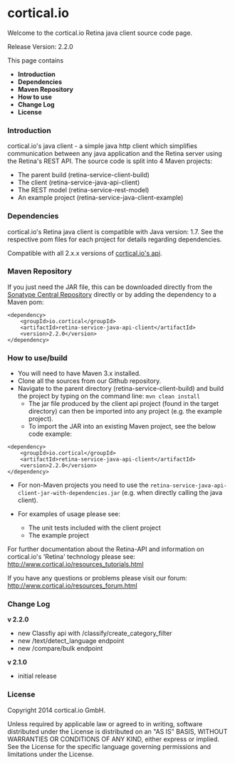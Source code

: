 cortical.io
===========
Welcome to the cortical.io Retina java client source code page.

Release Version: 2.2.0

This page contains
<UL>
<LI><B>Introduction</B></LI>
<LI><B>Dependencies</B></LI>
<LI><B>Maven Repository</B></LI>
<LI><B>How to use</B></LI>
<LI><B>Change Log</B></LI>
<LI><B>License</B></LI>
</UL>


### Introduction
cortical.io's java client - a simple java http client which simplifies communication between any java application and the Retina server using the Retina's REST API.
The source code is split into 4 Maven projects:

* The parent build (retina-service-client-build)
* The client (retina-service-java-api-client)
* The REST model (retina-service-rest-model)
* An example project (retina-service-java-client-example)


### Dependencies
cortical.io's Retina java client is compatible with Java version: 1.7. See the respective pom files for each project for details regarding dependencies.

Compatible with all 2.x.x versions of <a href="http://api.cortical.io">cortical.io's api</a>.

### Maven Repository
If you just need the JAR file, this can be downloaded directly from the <a href="http://https://search.maven.org/#browse|-882754531">Sonatype Central Repository</a> directly or by adding the dependency to a Maven pom:

```
<dependency>
    <groupId>io.cortical</groupId>
    <artifactId>retina-service-java-api-client</artifactId>
    <version>2.2.0</version>
</dependency>
```

### How to use/build
* You will need to have Maven 3.x installed.
* Clone all the sources from our Github repository.
* Navigate to the parent directory (retina-service-client-build) and build the project by typing on the command line: ```mvn clean install```
   * The jar file produced by the client api project (found in the target directory) can then be imported into any project (e.g. the example project).
   * To import the JAR into an existing Maven project, see the below code example:

```
<dependency>
    <groupId>io.cortical</groupId>
    <artifactId>retina-service-java-api-client</artifactId>
    <version>2.2.0</version>
</dependency>
```

   * For non-Maven projects you need to use the ```retina-service-java-api-client-jar-with-dependencies.jar``` (e.g. when directly calling the java client).

* For examples of usage please see:
   * The unit tests included with the client project
   * The example project
    
For further documentation about the Retina-API and information on cortical.io's 'Retina' technology please see: 
http://www.cortical.io/resources_tutorials.html

If you have any questions or problems please visit our forum:
http://www.cortical.io/resources_forum.html

### Change Log
<B>v 2.2.0</B>
* new Classfiy api with /classify/create_category_filter
* new /text/detect_language endpoint
* new /compare/bulk endpoint

<B>v 2.1.0</B>
* initial release

    
### License
Copyright 2014 cortical.io GmbH.

Unless required by applicable law or agreed to in writing, software
distributed under the License is distributed on an "AS IS" BASIS,
WITHOUT WARRANTIES OR CONDITIONS OF ANY KIND, either express or implied.
See the License for the specific language governing permissions and
limitations under the License.
